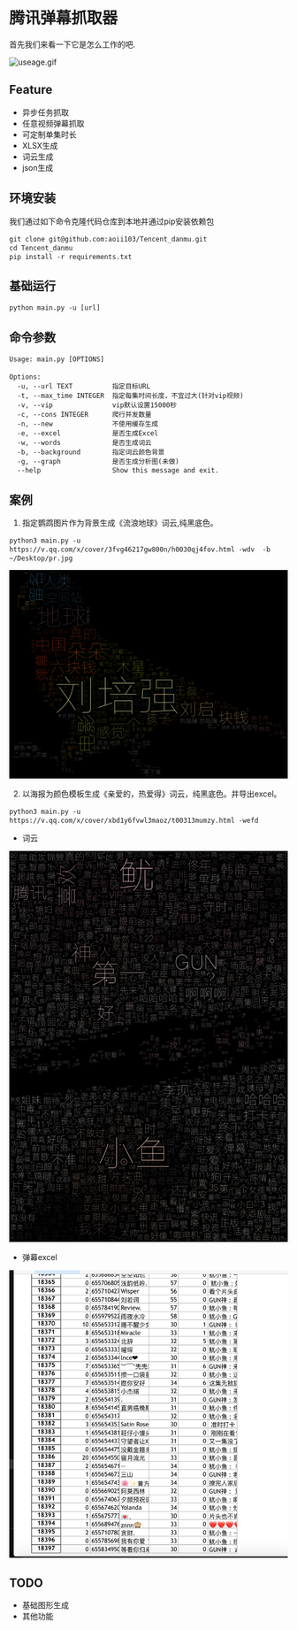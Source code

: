 

# 腾讯弹幕抓取器

首先我们来看一下它是怎么工作的吧.

![useage.gif](.//media/useage.gif)


## Feature

- 异步任务抓取
- 任意视频弹幕抓取
- 可定制单集时长
- XLSX生成
- 词云生成
- json生成

## 环境安装

我们通过如下命令克隆代码仓库到本地并通过pip安装依赖包

```
git clone git@github.com:aoii103/Tencent_danmu.git
cd Tencent_danmu
pip install -r requirements.txt
```


## 基础运行

```
python main.py -u [url]
```

## 命令参数

```
Usage: main.py [OPTIONS]

Options:
  -u, --url TEXT          指定目标URL
  -t, --max_time INTEGER  指定每集时间长度，不宜过大(针对vip视频)
  -v, --vip               vip默认设置15000秒
  -c, --cons INTEGER      爬行并发数量
  -n, --new               不使用缓存生成
  -e, --excel             是否生成Excel
  -w, --words             是否生成词云
  -b, --background        指定词云颜色背景
  -g, --graph             是否生成分析图(未做)
  --help                  Show this message and exit.

```

## 案例

1. 指定鹦鹉图片作为背景生成《流浪地球》词云,纯黑底色。

```
python3 main.py -u https://v.qq.com/x/cover/3fvg46217gw800n/h0030qj4fov.html -wdv  -b ~/Desktop/pr.jpg
```

![lldq.png](.//media/lldq.png)

2. 以海报为颜色模板生成《亲爱的，热爱得》词云，纯黑底色。并导出excel。

```
python3 main.py -u https://v.qq.com/x/cover/xbd1y6fvwl3maoz/t00313mumzy.html -wefd
```

- 词云

![lldq.png](.//media/qad.png)

- 弹幕excel

![qad_excel.png](.//media/qad_excel.png)







## TODO

- 基础图形生成
- 其他功能